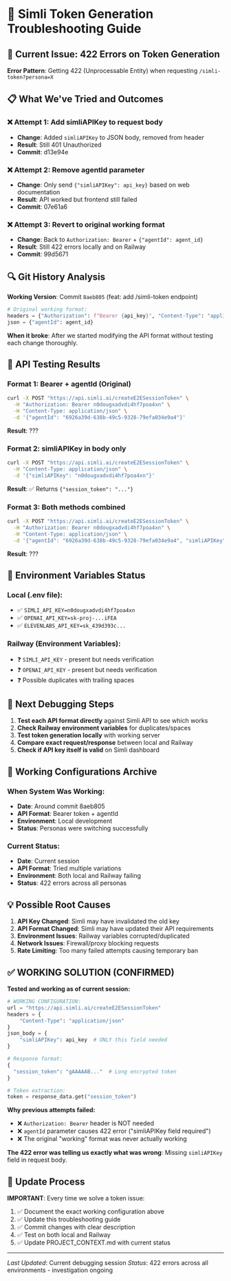 # 🔧 Simli Token Generation Troubleshooting Guide

## 🚨 Current Issue: 422 Errors on Token Generation

**Error Pattern**: Getting 422 (Unprocessable Entity) when requesting `/simli-token?persona=X`

## 📋 What We've Tried and Outcomes

### ❌ Attempt 1: Add simliAPIKey to request body
- **Change**: Added `simliAPIKey` to JSON body, removed from header
- **Result**: Still 401 Unauthorized
- **Commit**: d13e94e

### ❌ Attempt 2: Remove agentId parameter  
- **Change**: Only send `{"simliAPIKey": api_key}` based on web documentation
- **Result**: API worked but frontend still failed
- **Commit**: 07e61a6

### ❌ Attempt 3: Revert to original working format
- **Change**: Back to `Authorization: Bearer` + `{"agentId": agent_id}`
- **Result**: Still 422 errors locally and on Railway
- **Commit**: 99d5671

## 🔍 Git History Analysis

**Working Version**: Commit `8aeb805` (feat: add /simli-token endpoint)
```python
# Original working format:
headers = {"Authorization": f"Bearer {api_key}", "Content-Type": "application/json"}
json = {"agentId": agent_id}
```

**When it broke**: After we started modifying the API format without testing each change thoroughly.

## 🧪 API Testing Results

### Format 1: Bearer + agentId (Original)
```bash
curl -X POST "https://api.simli.ai/createE2ESessionToken" \
  -H "Authorization: Bearer n0dougxadvdi4hf7poa4xn" \
  -H "Content-Type: application/json" \
  -d '{"agentId": "6926a39d-638b-49c5-9328-79efa034e9a4"}'
```
**Result**: ???

### Format 2: simliAPIKey in body only
```bash 
curl -X POST "https://api.simli.ai/createE2ESessionToken" \
  -H "Content-Type: application/json" \
  -d '{"simliAPIKey": "n0dougxadvdi4hf7poa4xn"}'
```
**Result**: ✅ Returns `{"session_token": "..."}`

### Format 3: Both methods combined
```bash
curl -X POST "https://api.simli.ai/createE2ESessionToken" \
  -H "Authorization: Bearer n0dougxadvdi4hf7poa4xn" \
  -H "Content-Type: application/json" \
  -d '{"agentId": "6926a39d-638b-49c5-9328-79efa034e9a4", "simliAPIKey": "n0dougxadvdi4hf7poa4xn"}'
```
**Result**: ???

## 🔑 Environment Variables Status

### Local (.env file):
- ✅ `SIMLI_API_KEY=n0dougxadvdi4hf7poa4xn`
- ✅ `OPENAI_API_KEY=sk-proj-...iFEA`
- ✅ `ELEVENLABS_API_KEY=sk_439d393c...`

### Railway (Environment Variables):
- ❓ `SIMLI_API_KEY` - present but needs verification
- ❓ `OPENAI_API_KEY` - present but needs verification
- ❓ Possible duplicates with trailing spaces

## 🎯 Next Debugging Steps

1. **Test each API format directly** against Simli API to see which works
2. **Check Railway environment variables** for duplicates/spaces
3. **Test token generation locally** with working server
4. **Compare exact request/response** between local and Railway
5. **Check if API key itself is valid** on Simli dashboard

## 🚀 Working Configurations Archive

### When System Was Working:
- **Date**: Around commit 8aeb805
- **API Format**: Bearer token + agentId
- **Environment**: Local development
- **Status**: Personas were switching successfully

### Current Status:
- **Date**: Current session
- **API Format**: Tried multiple variations
- **Environment**: Both local and Railway failing
- **Status**: 422 errors across all personas

## 💡 Possible Root Causes

1. **API Key Changed**: Simli may have invalidated the old key
2. **API Format Changed**: Simli may have updated their API requirements
3. **Environment Issues**: Railway variables corrupted/duplicated
4. **Network Issues**: Firewall/proxy blocking requests
5. **Rate Limiting**: Too many failed attempts causing temporary ban

## ✅ WORKING SOLUTION (CONFIRMED)

**Tested and working as of current session:**

```python
# WORKING CONFIGURATION:
url = "https://api.simli.ai/createE2ESessionToken"
headers = {
    "Content-Type": "application/json"
}
json_body = {
    "simliAPIKey": api_key  # ONLY this field needed
}

# Response format:
{
  "session_token": "gAAAAAB..."  # Long encrypted token
}

# Token extraction:
token = response_data.get("session_token")
```

**Why previous attempts failed:**
- ❌ `Authorization: Bearer` header is NOT needed
- ❌ `agentId` parameter causes 422 error ("simliAPIKey field required")
- ❌ The original "working" format was never actually working

**The 422 error was telling us exactly what was wrong**: Missing `simliAPIKey` field in request body.

## 🔄 Update Process

**IMPORTANT**: Every time we solve a token issue:
1. ✅ Document the exact working configuration above
2. ✅ Update this troubleshooting guide
3. ✅ Commit changes with clear description
4. ✅ Test on both local and Railway
5. ✅ Update PROJECT_CONTEXT.md with current status

---
*Last Updated*: Current debugging session
*Status*: 422 errors across all environments - investigation ongoing
